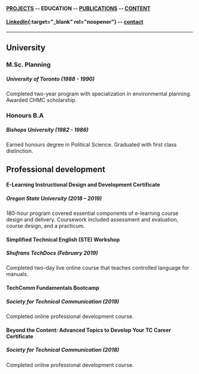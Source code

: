 #### [PROJECTS](https://writingteacher.github.io/rob-whyte) -- EDUCATION -- [PUBLICATIONS](https://writingteacher.github.io/rob-whyte/publications) -- [CONTENT](https://writingteacher.github.io/rob-whyte/content)   
   
#### [LinkedIn](https://www.linkedin.com/in/robwhyte/){:target="_blank" rel="noopener"} -- <a href="mailto:robbusan@yahoo.com">contact</a>   

***  
  
    
    
   
   
   
## University  


### M.Sc. Planning
##### University of Toronto (1988 - 1990)  
Completed two-year program with specialization in environmental planning.
Awarded CHMC scholarship.   
      
         
### Honours B.A
##### Bishops University (1982 - 1986)
Earned honours degree in Political Science.
Graduated with first class distinction.   
   
 
   
   
## Professional development

#### E-Learning Instructional Design and Development Certificate
##### Oregon State University (2018 – 2019)
180-hour program covered essential components of e-learning course design and delivery. 
Coursework included assessment and evaluation, course design, and a practicum.   
   
       
#### Simplified Technical English (STE) Workshop 
##### Shufrans TechDocs (February 2019)
Completed two-day live online course that teaches controlled language for manuals.    
   
   
#### TechComm Fundamentals Bootcamp
##### Society for Technical Communication (2019)
Completed online professional development course.   
   
   
#### Beyond the Content: Advanced Topics to Develop Your TC Career Certificate
##### Society for Technical Communication (2018)
Completed online professional development course.


